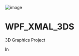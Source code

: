 
![image](https://user-images.githubusercontent.com/67391846/143773428-181ff000-7ea3-4e48-8fad-f91c5c8235c3.png)







# WPF_XMAL_3DS
3D Graphics Project

In 
